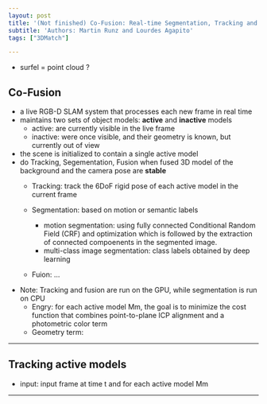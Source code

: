 ```yaml
---
layout: post
title: '(Not finished) Co-Fusion: Real-time Segmentation, Tracking and Fusion of Multiple Objects' 
subtitle: 'Authors: Martin Runz and Lourdes Agapito'
tags: ["3DMatch"]

---
```

- surfel = point cloud ?


## Co-Fusion
- a live RGB-D SLAM system that processes each new frame in real time
- maintains two sets of object models: **active** and **inactive** models
  - active: are currently visible in the live frame
  - inactive: were once visible, and their geometry is known, but currently out of view
- the scene is initialized to contain a single active model
- do Tracking, Segementation, Fusion when fused 3D model of the background and the camera pose are **stable**
  - Tracking: track the 6DoF rigid pose of each active model in the current frame
  
  - Segmentation: based on motion or semantic labels
    - motion segmentation:  using fully connected Conditional Random Field (CRF) and optimization which is followed by the extraction of connected compoenents in the segmented image.
    - multi-class image segmentation: class labels obtained by deep learning
    
  - Fuion: ...
- Note: Tracking and fusion are run on the GPU, while segmentation is run on CPU
  - Engry: for each active model Mm, the goal is to minimize the cost function that combines point-to-plane ICP alignment and a photometric color term
  - Geometry term: 
  
  
  
---

## Tracking active models
- input: input frame at time t and for each active model Mm


---

